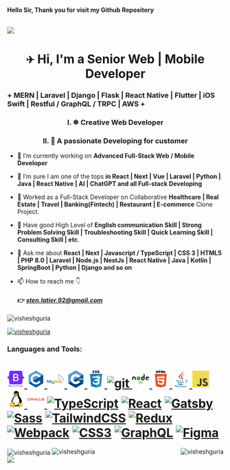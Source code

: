 **Hello Sir, Thank you for visit my Github Repository** <br/><br/>


<image src="https://user-images.githubusercontent.com/121865744/216858239-f31d02be-1731-4a75-9277-2fcff3994a1f.png" />
<span><h1 align="center"><small>✈</small> Hi, I'm a Senior <b>Web | Mobile Developer</b><h3>+ MERN | Laravel | Django | Flask | React Native | Flutter | iOS Swift | Restful / GraphQL / TRPC | AWS +</h2></h3><span>
<h3 align="center">I. ❄ Creative Web Developer</h3>
<h3 align="center">II. 🚀 A passionate Developing for customer</h3>


- 🎄 I’m currently working on **Advanced Full-Stack Web / Mobile Developer**

- 🌱 I’m sure I am one of the tops **in React | Next | Vue | Laravel | Python | Java | React Native | AI | ChatGPT and all Full-stack Developing**

- 👯 Worked as a Full-Stack Developer on Collaborative **Healthcare | Real Estate | Travel | Banking(Fintech) | Restaurant | E-commerce** Clone Project. 

- 🤝 Have good High Level of **English communication Skill | Strong Problem Solving Skill | Troubleshooting Skill | Quick Learning Skill | Consulting Skill | etc**. 

- 💬 Ask me about **React | Next | Javascript / TypeScript | CSS 3 | HTML5 | PHP 8.0 | Laravel | Node.js | NestJs | React Native | Java | Kotlin | SpringBoot | Python | Django and so on**

- 📫 How to reach me 👇 <h4>👉<i> **sten.latier.92@gmail.com** </i></h4>



<p align="left"> <img src="https://komarev.com/ghpvc/?username=jurkian&label=Profile%20views&color=0e75b6&style=flat" alt="visheshguria" /> </p>

<p align="left"> <a href="https://github.com/ryo-ma/github-profile-trophy"><img src="https://github-profile-trophy.vercel.app/?username=jurkian" alt="visheshguria" /></a> </p>


<h3 align="left">Languages and Tools:</h3>
<h1 align="left"> 
  <a href="https://getbootstrap.com" target="_blank" rel="noreferrer"> <img src="https://raw.githubusercontent.com/devicons/devicon/master/icons/bootstrap/bootstrap-plain-wordmark.svg" alt="bootstrap" width="40" height="40"/> </a> 
  <a href="https://www.cprogramming.com/" target="_blank" rel="noreferrer"> <img src="https://raw.githubusercontent.com/devicons/devicon/master/icons/c/c-original.svg" alt="c" width="40" height="40"/> </a> 
  <a href="https://www.mysql.com/" target="_blank" rel="noreferrer"> <img src="https://raw.githubusercontent.com/devicons/devicon/master/icons/mysql/mysql-original-wordmark.svg" alt="mysql" width="40" height="40"/> </a> 
  <a href="https://www.w3schools.com/cpp/" target="_blank" rel="noreferrer"> <img src="https://raw.githubusercontent.com/devicons/devicon/master/icons/cplusplus/cplusplus-original.svg" alt="cplusplus" width="40" height="40"/> </a> 
  <a href="https://www.w3schools.com/css/" target="_blank" rel="noreferrer"> <img src="https://raw.githubusercontent.com/devicons/devicon/master/icons/css3/css3-original-wordmark.svg" alt="css3" width="40" height="40"/> </a> <a href="https://git-scm.com/" target="_blank" rel="noreferrer"> <img src="https://www.vectorlogo.zone/logos/git-scm/git-scm-icon.svg" alt="git" width="40" height="40"/> </a> 
  <a href="https://nodejs.org" target="_blank" rel="noreferrer"> <img src="https://raw.githubusercontent.com/devicons/devicon/master/icons/nodejs/nodejs-original-wordmark.svg" alt="nodejs" width="40" height="40"/> </a> 
  <a href="https://www.w3.org/html/" target="_blank" rel="noreferrer"> <img src="https://raw.githubusercontent.com/devicons/devicon/master/icons/html5/html5-original-wordmark.svg" alt="html5" width="40" height="40"/> </a> 
  <a href="https://www.java.com" target="_blank" rel="noreferrer"> <img src="https://raw.githubusercontent.com/devicons/devicon/master/icons/java/java-original.svg" alt="java" width="40" height="40"/> </a> 
  <a href="https://developer.mozilla.org/en-US/docs/Web/JavaScript" target="_blank" rel="noreferrer"> <img src="https://raw.githubusercontent.com/devicons/devicon/master/icons/javascript/javascript-original.svg" alt="javascript" width="40" height="40"/> </a> 
  <a href="https://www.linux.org/" target="_blank" rel="noreferrer"> <img src="https://raw.githubusercontent.com/devicons/devicon/master/icons/linux/linux-original.svg" alt="linux" width="40" height="40"/> </a> 
  <a href="https://www.oracle.com/" target="_blank" rel="noreferrer"> <img src="https://raw.githubusercontent.com/devicons/devicon/master/icons/oracle/oracle-original.svg" alt="oracle" width="40" height="40"/> </a> 
<a href="https://www.typescriptlang.org/" target="_blank" rel="noreferrer"><img src="https://raw.githubusercontent.com/danielcranney/readme-generator/main/public/icons/skills/typescript-colored.svg" width="36" height="36" alt="TypeScript" /></a>
<a href="https://reactjs.org/" target="_blank" rel="noreferrer"><img src="https://raw.githubusercontent.com/danielcranney/readme-generator/main/public/icons/skills/react-colored.svg" width="36" height="36" alt="React" /></a>
<a href="https://www.gatsbyjs.com/" target="_blank" rel="noreferrer"><img src="https://raw.githubusercontent.com/danielcranney/readme-generator/main/public/icons/skills/gatsby-colored.svg" width="36" height="36" alt="Gatsby" /></a>
<a href="https://sass-lang.com/" target="_blank" rel="noreferrer"><img src="https://raw.githubusercontent.com/danielcranney/readme-generator/main/public/icons/skills/sass-colored.svg" width="36" height="36" alt="Sass" /></a>
<a href="https://tailwindcss.com/" target="_blank" rel="noreferrer"><img src="https://raw.githubusercontent.com/danielcranney/readme-generator/main/public/icons/skills/tailwindcss-colored.svg" width="36" height="36" alt="TailwindCSS" /></a>
<a href="https://redux.js.org/" target="_blank" rel="noreferrer"><img src="https://raw.githubusercontent.com/danielcranney/readme-generator/main/public/icons/skills/redux-colored.svg" width="36" height="36" alt="Redux" /></a>
<a href="https://webpack.js.org/" target="_blank" rel="noreferrer"><img src="https://raw.githubusercontent.com/danielcranney/readme-generator/main/public/icons/skills/webpack-colored.svg" width="36" height="36" alt="Webpack" /></a>
<a href="https://www.w3.org/TR/CSS/#css" target="_blank" rel="noreferrer"><img src="https://raw.githubusercontent.com/danielcranney/readme-generator/main/public/icons/skills/css3-colored.svg" width="36" height="36" alt="CSS3" /></a>
<a href="https://graphql.org/" target="_blank" rel="noreferrer"><img src="https://raw.githubusercontent.com/danielcranney/readme-generator/main/public/icons/skills/graphql-colored.svg" width="36" height="36" alt="GraphQL" /></a>
<a href="https://www.figma.com/" target="_blank" rel="noreferrer"><img src="https://raw.githubusercontent.com/danielcranney/readme-generator/main/public/icons/skills/figma-colored.svg" width="36" height="36" alt="Figma" /></a></h1>

<img align="right" src="https://github-readme-stats.vercel.app/api/top-langs?username=jurkian&show_icons=true&locale=en&layout=compact" alt="visheshguria" />

<img align="center" src="https://github-readme-stats.vercel.app/api?username=wonderfuldev0810&bg_color=&show_icons=true&locale=en" alt="visheshguria" />

<!--<p><img align="center" src="https://github-readme-streak-stats.herokuapp.com/?user=jurkian&bg_color=1d3f91" alt="visheshguria" /></p>-->
<img src="https://github-readme-streak-stats.herokuapp.com/?user=jurkian" alt="visheshguria" />
<br/>

<!--<a href="https://github.com/wonderfuldev0810/github-readme-activity-graph"><img alt="Michael Coffman's Activity Graph" src="https://github-readme-activity-graph.cyclic.app/graph?username=wonderfuldev0810&bg_color=&color=5BCDEC&line=5BCDEC&point=FFFFFF&hide_border=true" /></a>

The more detail : -->
<!--<img align="left" alt="Coding" width="200" height="200" src="https://user-images.githubusercontent.com/121865744/216858882-8824e85c-3524-44ca-8c0f-66d67a3c84c3.png"
">-->
<img src="https://user-images.githubusercontent.com/121865744/216858882-8824e85c-3524-44ca-8c0f-66d67a3c84c3.png">



